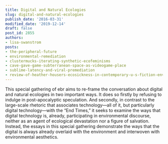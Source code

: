 ```yaml
---
title: Digital and Natural Ecologies
slug: digital-and-natural-ecologies
publish_date: '2016-03-31'
modified_date: '2019-12-14'
draft: false
post_id: 2855
authors:
- lisa-swanstrom
posts:
- the-peripheral-future
- environmental-remediation
- clustermucks-iterating-synthetic-ecofeminisms
- cave-gave-game-subterranean-space-as-videogame-place
- sublime-latency-and-viral-premediation
- review-of-heather-housers-ecosickness-in-contemporary-u-s-fiction-environment-and-affect
---
```


This special gathering of ebr aims to re-frame the conversation about digital and natural ecologies in two important ways. It does so firstly by refusing to indulge in post-apocalyptic speculation. And secondly, in contrast to the large-scale rhetoric that associates technology—all of it, but particularly digital technology—with the “End Times,” it seeks to examine the ways that digital technology is, already, participating in environmental discourse, neither as an agent of ecological devastation nor a figure of salvation. Instead, the essays in this special gathering demonstrate the ways that the digital is always already overlaid with the environment and interwoven with environmental aesthetics.